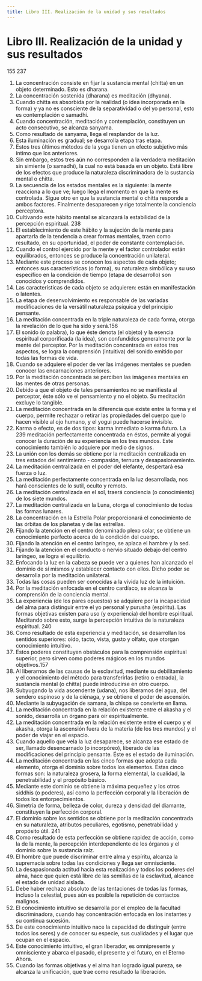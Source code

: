 ```yaml
---
title: Libro III. Realización de la unidad y sus resultados
---
```


# Libro III. Realización de la unidad y sus resultados

<p>
<Pin lang="es">155</Pin> <Pin lang="en">237</Pin>
</p>

1. La concentración consiste en fijar la sustancia mental (chitta) en un objeto determinado. Esto es dharana. <Af book="3" af="1"/>
2. La concentración sostenida (dharana) es meditación (dhyana). <Af book="3" af="2"/>
3. Cuando chitta es absorbida por la realidad (o idea incorporada en la forma) y ya no es consciente de la separatividad o del yo personal, esto es contemplación o samadhi. <Af book="3" af="3"/>
4. Cuando concentración, meditación y contemplación, constituyen un acto consecutivo, se alcanza sanyama. <Af book="3" af="4"/>
5. Como resultado de sanyama, llega el resplandor de la luz. <Af book="3" af="5"/>
6. Esta iluminación es gradual; se desarrolla etapa tras etapa. <Af book="3" af="6"/>
7. Estos tres últimos métodos de la yoga tienen un efecto subjetivo más íntimo que los anteriores. <Af book="3" af="7"/>
8. Sin embargo, estos tres aún no corresponden a la verdadera meditación sin simiente (o samadhi), la cual no está basada en un objeto. Está libre de los efectos que produce la naturaleza discriminadora de la sustancia mental o chitta. <Af book="3" af="8"/>
9. La secuencia de los estados mentales es la siguiente: la mente reacciona a lo que ve; luego llega el momento en que la mente es controlada. Sigue otro en que la sustancia mental o chitta responde a ambos factores. Finalmente desaparecen y rige totalmente la conciencia perceptora. <Af book="3" af="9"/>
10. Cultivando este hábito mental se alcanzará la estabilidad de la percepción espiritual. <Pin lang="en">238</Pin> <Af book="3" af="10"/>
11. El establecimiento de este hábito y la sujeción de la mente para apartarla de la tendencia a crear formas mentales, traen como resultado, en su oportunidad, el poder de constante contemplación. <Af book="3" af="11"/>
12. Cuando el control ejercido por la mente y el factor controlador están equilibrados, entonces se produce la concentración unilateral. <Af book="3" af="12"/>
13. Mediante este proceso se conocen los aspectos de cada objeto; entonces sus características (o forma), su naturaleza simbólica y su uso específico en la condición de tiempo (etapa de desarrollo) son conocidos y comprendidos. <Af book="3" af="13"/>
14. Las características de cada objeto se adquieren: están en manifestación o latentes. <Af book="3" af="14"/>
15. La etapa de desenvolvimiento es responsable de las variadas modificaciones de la versátil naturaleza psíquica y del principio pensante. <Af book="3" af="15"/>
16. La meditación concentrada en la triple naturaleza de cada forma, otorga la revelación de lo que ha sido y será.<Pin lang="es">156</Pin> <Af book="3" af="16"/>
17. El sonido (o palabra), lo que éste denota (el objeto) y la esencia espiritual corporificada (la idea), son confundidos generalmente por la mente del perceptor. Por la meditación concentrada en estos tres aspectos, se logra la comprensión (intuitiva) del sonido emitido por todas las formas de vida. <Af book="3" af="17"/>
18. Cuando se adquiere el poder de ver las imágenes mentales se pueden conocer las encarnaciones anteriores. <Af book="3" af="18"/>
19. Por la meditación concentrada se perciben las imágenes mentales en las mentes de otras personas. <Af book="3" af="19"/>
20. Debido a que el objeto de tales pensamientos no se manifiesta al perceptor, éste sólo ve el pensamiento y no el objeto. Su meditación excluye lo tangible. <Af book="3" af="20"/>
21. La meditación concentrada en la diferencia que existe entre la forma y el cuerpo, permite rechazar o retirar las propiedades del cuerpo que lo hacen visible al ojo humano, y el yogui puede hacerse invisible. <Af book="3" af="21"/>
22. Karma o efecto, es de dos tipos: karma inmediato o karma futuro. La <Pin lang="en">239</Pin> meditación perfectamente concentrada en éstos, permite al yogui conocer la duración de su experiencia en los tres mundos. Este conocimiento también lo adquiere por medio de signos. <Af book="3" af="22"/>
23. La unión con los demás se obtiene por la meditación centralizada en tres estados del sentimiento - compasión, ternura y desapasionamiento. <Af book="3" af="23"/>
24. La meditación centralizada en el poder del elefante, despertará esa fuerza o luz. <Af book="3" af="24"/>
25. La meditación perfectamente concentrada en la luz desarrollada, nos hará conscientes de lo sutil, oculto y remoto. <Af book="3" af="24"/>
26. La meditación centralizada en el sol, traerá conciencia (o conocimiento) de los siete mundos. <Af book="3" af="26"/>
27. La meditación centralizada en la Luna, otorga el conocimiento de todas las formas lunares. <Af book="3" af="27"/>
28. La concentración en la Estrella Polar proporcionará el conocimiento de las órbitas de los planetas y de las estrellas. <Af book="3" af="28"/>
29. Fijando la atención en el centro denominado plexo solar, se obtiene un conocimiento perfecto acerca de la condición del cuerpo. <Af book="3" af="29"/>
30. Fijando la atención en el centro laríngeo, se aplaca el hambre y la sed. <Af book="3" af="30"/>
31. Fijando la atención en el conducto o nervio situado debajo del centro laríngeo, se logra el equilibrio. <Af book="3" af="31"/>
32. Enfocando la luz en la cabeza se puede ver a quienes han alcanzado el dominio de sí mismos y establecer contacto con ellos. Dicho poder se desarrolla por la meditación unilateral. <Af book="3" af="32"/>
33. Todas las cosas pueden ser conocidas a la vívida luz de la intuición. <Af book="3" af="33"/>
34. Por la meditación enfocada en el centro cardíaco, se alcanza la comprensión de la conciencia mental. <Af book="3" af="34"/>
35. La experiencia (de los pares opuestos) se adquiere por la incapacidad del alma para distinguir entre el yo personal y purusha (espíritu). Las formas objetivas existen para uso (y experiencia) del hombre espiritual. Meditando sobre esto, surge la percepción intuitiva de la naturaleza espiritual. <Pin lang="en">240</Pin> <Af book="3" af="35"/>
36. Como resultado de esta experiencia y meditación, se desarrollan los sentidos superiores: oído, tacto, vista, gusto y olfato, que otorgan conocimiento intuitivo. <Af book="3" af="36"/>
37. Estos poderes constituyen obstáculos para la comprensión espiritual superior, pero sirven como poderes mágicos en los mundos objetivos.<Pin lang="es">157</Pin> <Af book="3" af="37"/>
38. Al liberarnos de las causas de la esclavitud, mediante su debilitamiento y el conocimiento del método para transferirlas (retiro o entrada), la sustancia mental (o chitta) puede introducirse en otro cuerpo. <Af book="3" af="38"/>
39. Subyugando la vida ascendente (udana), nos liberamos del agua, del sendero espinoso y de la ciénaga, y se obtiene el poder de ascensión. <Af book="3" af="39"/>
40. Mediante la subyugación de samana, la chispa se convierte en llama. <Af book="3" af="40"/>
41. La meditación concentrada en la relación existente entre el akasha y el sonido, desarrolla un órgano para oír espiritualmente. <Af book="3" af="41"/>
42. La meditación concentrada en la relación existente entre el cuerpo y el akasha, otorga la ascensión fuera de la materia (de los tres mundos) y el poder de viajar en el espacio. <Af book="3" af="42"/>
43. Cuando aquello que vela la luz desaparece, se alcanza ese estado de ser, llamado desencarnado (o incorpóreo), liberado de las modificaciones del principio pensante. Éste es el estado de iluminación. <Af book="3" af="43"/>
44. La meditación concentrada en las cinco formas que adopta cada elemento, otorga el dominio sobre todos los elementos. Estas cinco formas son: la naturaleza grosera, la forma elemental, la cualidad, la penetrabilidad y el propósito básico. <Af book="3" af="44"/>
45. Mediante este dominio se obtiene la máxima pequeñez y los otros siddhis (o poderes), así como la perfección corporal y la liberación de todos los entorpecimientos. <Af book="3" af="45"/>
46. Simetría de forma, belleza de color, dureza y densidad del diamante, constituyen la perfección corporal. <Af book="3" af="46"/>
47. El dominio sobre los sentidos se obtiene por la meditación concentrada en su naturaleza, atributos peculiares, egotismo, penetrabilidad y propósito útil. <Pin lang="en">241</Pin> <Af book="3" af="47"/>
48. Como resultado de esta perfección se obtiene rapidez de acción, como la de la mente, la percepción interdependiente de los órganos y el dominio sobre la sustancia raíz. <Af book="3" af="48"/>
49. El hombre que puede discriminar entre alma y espíritu, alcanza la supremacía sobre todas las condiciones y llega ser omnisciente. <Af book="3" af="49"/>
50. La desapasionada actitud hacia esta realización y todos los poderes del alma, hace que quien está libre de las semillas de la esclavitud, alcance el estado de unidad aislada. <Af book="3" af="50"/>
51. Debe haber rechazo absoluto de las tentaciones de todas las formas, incluso la celestial, pues aún es posible la repetición de contactos malignos. <Af book="3" af="51"/>
52. El conocimiento intuitivo se desarrolla por el empleo de la facultad discriminadora, cuando hay concentración enfocada en los instantes y su continua sucesión. <Af book="3" af="52"/>
53. De este conocimiento intuitivo nace la capacidad de distinguir (entre todos los seres) y de conocer su especie, sus cualidades y el lugar que ocupan en el espacio. <Af book="3" af="53"/>
54. Este conocimiento intuitivo, el gran liberador, es omnipresente y omnisciente y abarca el pasado, el presente y el futuro, en el Eterno Ahora. <Af book="3" af="54"/>
55. Cuando las formas objetivas y el alma han logrado igual pureza, se alcanza la unificación, que trae como resultado la liberación. <Af book="3" af="55"/>
